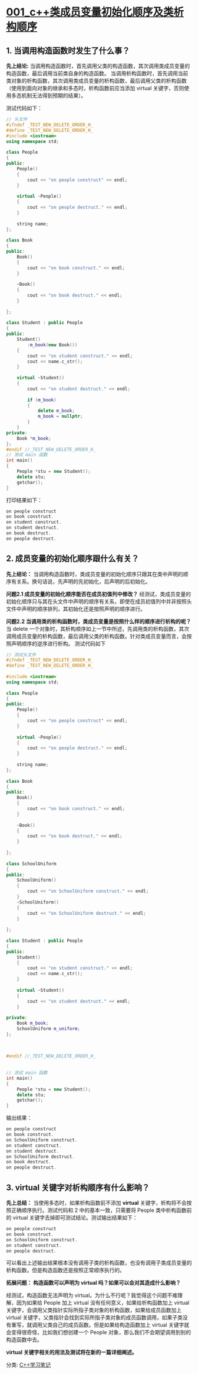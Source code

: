 # [001_c++类成员变量初始化顺序及类析构顺序 ](https://www.cnblogs.com/cpp-muggle/p/15129971.html)

## 1. 当调用构造函数时发生了什么事？

**先上结论:**
   当调用构造函数时，首先调用父类的构造函数，其次调用类成员变量的构造函数，最后调用当前类自身的构造函数。
   当调用析构函数时，首先调用当前类对象的析构函数，其次调用类成员变量的析构函数，最后调用父类的析构函数（使用到面向对象的继承和多态时，析构函数前应当添加 virtual 关键字，否则使用多态机制无法得到预期的结果）。


   测试代码如下：

```cpp
// 头文件
#ifndef _TEST_NEW_DELETE_ORDER_H_
#define _TEST_NEW_DELETE_ORDER_H_
#include <iostream>
using namespace std;
 
class People 
{
public:
	People()
	{
		cout << "on people construct" << endl;
	}
 
	virtual ~People()
	{
		cout << "on people destruct." << endl;
	}
 
	string name;
};
 
class Book
{
public:
	Book()
	{
		cout << "on book construct." << endl;
	}
 
	~Book()
	{
		cout << "on book destruct." << endl;
	}
 
};
 
class Student : public People 
{
public:
	Student()
		:m_book(new Book())
	{
		cout << "on student construct." << endl;
		cout << name.c_str();
	}
 
	virtual ~Student()
	{
		cout << "on student destruct." << endl;
		
		if (m_book)
		{
			delete m_book;
			m_book = nullptr;
		}
	}
private:
	Book *m_book;
};
#endif //_TEST_NEW_DELETE_ORDER_H_
// 测试 main 函数
int main()
{
	People *stu = new Student();
	delete stu;
	getchar();
}
```



打印结果如下：

```csharp
on people construct
on book construct.
on student construct.
on student destruct.
on book destruct.
on people destruct.
```





## 2. 成员变量的初始化顺序跟什么有关？

**先上结论：**
当调用构造函数时，类成员变量的初始化顺序只跟其在类中声明的顺序有关系。换句话说，先声明的先初始化，后声明的后初始化。

**问题2.1 成员变量的初始化顺序能否在成员初值列中修改？**
   经测试，类成员变量的初始化顺序只与其在头文件中声明的顺序有关系，即使在成员初值列中并非按照头文件中声明的顺序排列，其初始化还是按照声明的顺序进行。

**问题2.2 当调用类的析构函数时，类成员变量是按照什么样的顺序进行析构的呢？**
   当 delete 一个对象时，其析构顺序如上一节中所述，先调用类的析构函数，其次调用成员变量的析构函数，最后调用父类的析构函数。针对类成员变量而言，会按照声明顺序的逆序进行析构。
   测试代码如下

```cpp
// 测试头文件
#ifndef _TEST_NEW_DELETE_ORDER_H_
#define _TEST_NEW_DELETE_ORDER_H_
 
#include <iostream>
using namespace std;
 
class People 
{
public:
	People()
	{
		cout << "on people construct" << endl;
	}
 
	virtual ~People()
	{
		cout << "on people destruct." << endl;
	}
 
	string name;
};
 
class Book
{
public:
	Book()
	{
		cout << "on book construct." << endl;
	}
 
	~Book()
	{
		cout << "on book destruct." << endl;
	}
 
};
 
class SchoolUniform
{
public:
	SchoolUniform()
	{
		cout << "on SchoolUniform construct." << endl;
	}
	~SchoolUniform()
	{
		cout << "on SchoolUniform destruct." << endl;
	}
 
};
 
class Student : public People 
{
public:
	Student()
	{
		cout << "on student construct." << endl;
		cout << name.c_str();
	}
 
	virtual ~Student()
	{
		cout << "on student destruct." << endl;
	}
 
private:
	Book m_book;
	SchoolUniform m_uniform;
};
 
 
 
#endif //_TEST_NEW_DELETE_ORDER_H_
 
 
// 测试 main 函数
int main()
{
	People *stu = new Student();
	delete stu;
	getchar();
}
```


输出结果：

```csharp
on people construct
on book construct.
on SchoolUniform construct.
on student construct.
on student destruct.
on SchoolUniform destruct.
on book destruct.
on people destruct.
```



## 3. virtual 关键字对析构顺序有什么影响？

**先上总结：**
   当使用多态时，如果析构函数前不添加 **virtual** 关键字，析构将不会按照正确顺序执行。测试代码和 2 中的基本一致，只需要将 People 类中析构函数前的 virtual 关键字去掉即可测试结论。测试输出结果如下：

```csharp
on people construct
on book construct.
on SchoolUniform construct.
on student construct. 
on people destruct.
```

可以看出上述输出结果根本没有调用子类的析构函数，也没有调用子类成员变量的析构函数。但是构造函数还是按照正常顺序执行的。

**拓展问题： 构造函数可以声明为 virtual 吗？如果可以会对其造成什么影响？**

经测试，构造函数无法声明为 virtual。为什么不行呢？我觉得这个问题不难理解，因为如果给 People 加上 virtual 没有任何意义，如果给析构函数加上 virtual 关键字，会调用父类指针实际所指子类对象的析构函数，如果给成员函数加上 virtual 关键字，父类指针会找到实际所指子类对象的成员函数调用，如果子类没有重写，就调用父类自己的成员函数。但是如果给构造函数加上 virtual 关键字就会变得很奇怪，比如我们想创建一个 People 对象，那么我们不会期望调用到别的构造函数中去。

**virtual 关键字相关的用法及测试将在新的一篇详细阐述。**



分类: [C++学习笔记](https://www.cnblogs.com/cpp-muggle/category/2236083.html)